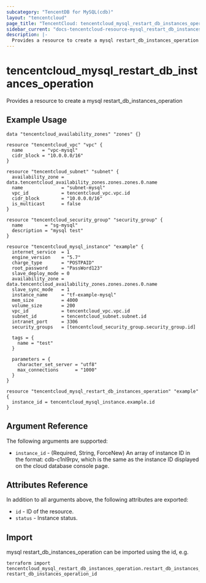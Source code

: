 ```yaml
---
subcategory: "TencentDB for MySQL(cdb)"
layout: "tencentcloud"
page_title: "TencentCloud: tencentcloud_mysql_restart_db_instances_operation"
sidebar_current: "docs-tencentcloud-resource-mysql_restart_db_instances_operation"
description: |-
  Provides a resource to create a mysql restart_db_instances_operation
---
```


# tencentcloud_mysql_restart_db_instances_operation

Provides a resource to create a mysql restart_db_instances_operation

## Example Usage

```hcl
data "tencentcloud_availability_zones" "zones" {}

resource "tencentcloud_vpc" "vpc" {
  name       = "vpc-mysql"
  cidr_block = "10.0.0.0/16"
}

resource "tencentcloud_subnet" "subnet" {
  availability_zone = data.tencentcloud_availability_zones.zones.zones.0.name
  name              = "subnet-mysql"
  vpc_id            = tencentcloud_vpc.vpc.id
  cidr_block        = "10.0.0.0/16"
  is_multicast      = false
}

resource "tencentcloud_security_group" "security_group" {
  name        = "sg-mysql"
  description = "mysql test"
}

resource "tencentcloud_mysql_instance" "example" {
  internet_service  = 1
  engine_version    = "5.7"
  charge_type       = "POSTPAID"
  root_password     = "PassWord123"
  slave_deploy_mode = 0
  availability_zone = data.tencentcloud_availability_zones.zones.zones.0.name
  slave_sync_mode   = 1
  instance_name     = "tf-example-mysql"
  mem_size          = 4000
  volume_size       = 200
  vpc_id            = tencentcloud_vpc.vpc.id
  subnet_id         = tencentcloud_subnet.subnet.id
  intranet_port     = 3306
  security_groups   = [tencentcloud_security_group.security_group.id]

  tags = {
    name = "test"
  }

  parameters = {
    character_set_server = "utf8"
    max_connections      = "1000"
  }
}

resource "tencentcloud_mysql_restart_db_instances_operation" "example" {
  instance_id = tencentcloud_mysql_instance.example.id
}
```

## Argument Reference

The following arguments are supported:

* `instance_id` - (Required, String, ForceNew) An array of instance ID in the format: cdb-c1nl9rpv, which is the same as the instance ID displayed on the cloud database console page.

## Attributes Reference

In addition to all arguments above, the following attributes are exported:

* `id` - ID of the resource.
* `status` - Instance status.


## Import

mysql restart_db_instances_operation can be imported using the id, e.g.

```
terraform import tencentcloud_mysql_restart_db_instances_operation.restart_db_instances_operation restart_db_instances_operation_id
```

